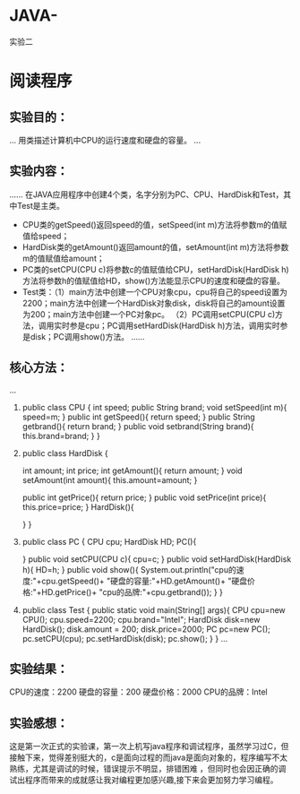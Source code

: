 # JAVA-
实验二
# 阅读程序
## 实验目的：
...
用类描述计算机中CPU的运行速度和硬盘的容量。
...
## 实验内容：
......
在JAVA应用程序中创建4个类，名字分别为PC、CPU、HardDisk和Test，其中Test是主类。
+ CPU类的getSpeed()返回speed的值，setSpeed(int m)方法将参数m的值赋值给speed；
+ HardDisk类的getAmount()返回amount的值，setAmount(int m)方法将参数m的值赋值给amount；
+ PC类的setCPU(CPU c)将参数c的值赋值给CPU，setHardDisk(HardDisk h)方法将参数h的值赋值给HD，show()方法能显示CPU的速度和硬盘的容量。
+ Test类：（1）main方法中创建一个CPU对象cpu，cpu将自己的speed设置为2200；main方法中创建一个HardDisk对象disk，disk将自己的amount设置为200；main方法中创建一个PC对象pc。
          （2）PC调用setCPU(CPU c)方法，调用实时参是cpu；PC调用setHardDisk(HardDisk h)方法，调用实时参是disk；PC调用show()方法。
......
## 核心方法：
...
1. public class CPU {
	int speed;
	public String brand; 
	void setSpeed(int m){
		speed=m;
	}
	public int getSpeed(){
		return speed;
	}
	public String getbrand(){
		return brand;
	}
	public void setbrand(String brand){
		this.brand=brand;
	}
}
2. public class HardDisk {
	
	int amount;
	int price;
	int getAmount(){
		return amount;
	}
	void setAmount(int amount){
		this.amount=amount;
	}
	
	public int getPrice(){
		return price;
	}
	public void setPrice(int price){
		this.price=price;
	}
HardDisk(){
		
	}
}
3. public class PC {
	CPU cpu;
	HardDisk HD;
	PC(){
		
	}
	public void setCPU(CPU c){
		cpu=c;
	}
	public void setHardDisk(HardDisk h){
		HD=h;
	}
	public void show(){
		System.out.println("cpu的速度:"+cpu.getSpeed()+
				        "硬盘的容量:"+HD.getAmount()+
				        "硬盘价格:"+HD.getPrice()+
				        "cpu的品牌:"+cpu.getbrand());
	}
}
4. public class Test {
	public static void main(String[] args){
		CPU cpu=new CPU();
		cpu.speed=2200;
		cpu.brand="Intel";
		HardDisk  disk=new HardDisk();
		disk.amount = 200;
		disk.price=2000;
		PC pc=new PC();
		pc.setCPU(cpu);
		pc.setHardDisk(disk);
		pc.show();
	}
}
...
## 实验结果：
CPU的速度：2200 硬盘的容量：200 硬盘价格：2000 CPU的品牌：Intel
## 实验感想：
这是第一次正式的实验课，第一次上机写java程序和调试程序，虽然学习过C，但接触下来，觉得差别挺大的，c是面向过程的而java是面向对象的，程序编写不太熟练，尤其是调试的时候，错误提示不明显，排错困难  ，但同时也会因正确的调试出程序而带来的成就感让我对编程更加感兴趣,接下来会更加努力学习编程。
